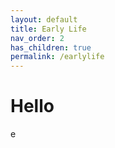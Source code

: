 ```yaml
---
layout: default
title: Early Life
nav_order: 2
has_children: true
permalink: /earlylife
---
```


# Hello 

e
